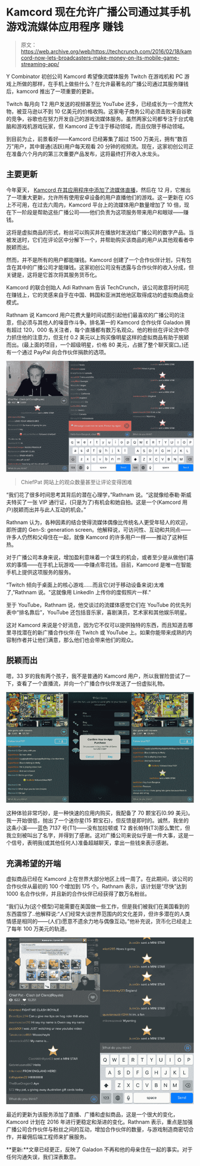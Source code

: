 # Kamcord 现在允许广播公司通过其手机游戏流媒体应用程序 赚钱

> 原文：<https://web.archive.org/web/https://techcrunch.com/2016/02/18/kamcord-now-lets-broadcasters-make-money-on-its-mobile-game-streaming-app/>

Y Combinator 初创公司 Kamcord 希望像流媒体服务 Twitch 在游戏机和 PC 游戏上所做的那样，在手机上做些什么？在允许最著名的广播公司通过其服务赚钱后，kamcord 推出了一项重要的更新。

Twitch 每月向 T2 用户发送的视频甚至比 YouTube 还多，已经成长为一个庞然大物，被亚马逊以不到 10 亿美元的价格收购。这家电子商务公司必须击败来自谷歌的竞争，谷歌也在努力开发自己的游戏流媒体服务。虽然两家公司都专注于台式电脑和游戏机游戏玩家，但 Kamcord 正专注于移动领域，而且仅限于移动领域。

到目前为止，前景看好——Kamcord 已经筹集了超过 1500 万美元，拥有“数百万”用户，其中普通(活跃)用户每天观看 20 分钟的视频流。现在，这家初创公司正在准备六个月内的第三次重要产品发布，这将最终打开收入水龙头。

## 主要更新

今年夏天， [Kamcord 在其应用程序中添加了流媒体直播](https://web.archive.org/web/20230328151155/https://techcrunch.com/2015/12/17/kamcord-now-allows-all-android-users-to-live-stream-games-from-their-mobile/)，然后在 12 月，它推出了一项重大更新，允许所有使用安卓设备的用户直播他们的游戏。这一更新在 iOS 上不可用，在过去六周内，Kamcord 平台上的流媒体用户数量增加了 10 倍，现在下一阶段是帮助这些广播公司——他们负责为这项服务带来用户和眼球——赚钱。

这将是虚拟商品的形式，粉丝可以购买并在播放时发送给广播公司的数字产品。当被发送时，它们在评论区中分解下一个，并帮助购买该商品的用户从其他观看者中脱颖而出。

然而，并不是所有的用户都能赚钱。Kamcord 创建了一个合作伙伴计划，只有包含在其中的广播公司才能赚钱。这家初创公司没有透露与合作伙伴的收入分成，但关键是，这将是它首次将其服务货币化。

Kamcord 的联合创始人 Adi Rathnam 告诉 TechCrunch，该公司故意将时间花在赚钱上，它的灵感来自于在中国、韩国和亚洲其他地区取得成功的虚拟商品商业模式。

Rathnam 说 Kamcord 用户花费大量时间试图引起他们最喜欢的广播公司的注意，但必须与其他人的噪音作斗争。排名第一的 Kamcord 合作伙伴 Galadon 拥有超过 120，000 名关注者，每个直播都有数万名观众。他的粉丝在评论流中尽力抓住他的注意力，但支付 0.2 美元以上购买像明星这样的虚拟商品有助于脱颖而出。(最上面的项目，一个超级明星，价格 80 美元，占据了整个聊天窗口。)还有一个通过 PayPal 向合作伙伴捐款的选项。

![kamcord2](img/2dfb44e7d3dd14ff6e98a477c71f47cd.png)

> ChiefPat 网站上的观众数量甚至让评论变得困难

“我们花了很多时间思考其背后的潜在心理学，”Rathnam 说。“这就像给泰勒·斯威夫特买了一张 VIP 通行证，(只是为了)有机会和她自拍。这是一个(Kamcord 用户)脱颖而出并与此人互动的机会。”

Rathnam 认为，各种因素的结合使得流媒体偶像比传统名人更受年轻人的欢迎，即所谓的 Gen-S: generation screen。他解释说，可访问性、互动和共同点——许多人仍然和父母住在一起，就像 Kamcord 的许多用户一样——推动了这种狂热。

对于广播公司本身来说，增加盈利意味着一个谋生的机会，或者至少是从做他们喜欢的事情——在手机上玩游戏——中赚点零花钱。目前，Kamcord 是唯一在智能手机上提供这项服务的服务。

“Twitch 倾向于桌面上的核心游戏……而且它(对于移动设备来说)太难了,”Rathnam 说。"这就像用 LinkedIn 上传你的度假照片一样."

至于 YouTube，Rathnam 说，他交谈过的流媒体感觉它们在 YouTube 的优先列表中“排名靠后”，YouTube 还包括音乐家，喜剧演员，艺术家和其他娱乐明星。

这对 Kamcord 来说是个好消息，因为它不仅可以提供独特的东西，而且知道去哪里寻找潜在的新广播合作伙伴:在 Twitch 或 YouTube 上。如果你能带来成熟的内容制作者并让他们满意，那么他们也会带来他们的观众。

## 脱颖而出

嗯，33 岁的我有两个孩子，我不是普通的 Kamcord 用户，所以我冒险尝试了一下，查看了一个直播流，并向一个广播合作伙伴发送了一份虚拟礼物。

![kamcord1](img/0f445cd6485af3960825a34d317808fd.png)

这种体验非常巧妙，是一种快速的应用内购买，我配备了 70 颗宝石(0.99 美元)。我一开始很低，抛出了一个迷你星(15 颗宝石)，但反馈是即时的。诚然，我坐的这条小溪——蓝色 7137 号(T1)——没有加拉顿或 T2 酋长帕特(T3)那么繁忙，但我立刻被叫出了名字，并得到了感谢。这对广播公司来说似乎是一件大事，这是一个信号，表明我(或其他任何人)准备超越聊天，拿出一些钱来表示感谢。

## 充满希望的开端

虚拟商品已经在 Kamcord 上在世界大部分地区上线一周了。在此期间，该公司的合作伙伴从最初的 100 个增加到 175 个。Rathnam 表示，该计划是“尽快”达到 1000 名合作伙伴，并且新的合作伙伴已经获得了数万名粉丝。

“我们认为(这个模型)可能需要在美国做一些工作，但是我们被我们在美国看到的东西震惊了..他解释说:“人们经常大谈世界范围内的文化差异，但许多潜在的人类情感是相同的——(人们)愿意不遗余力地与偶像互动。”他补充说，货币化已经走上了每年 100 万美元的轨道。

![kamcord3](img/f939e81aecfe4b4058213fded1a71138.png)

最近的更新为该服务添加了直播、广播和虚拟商品，这是一个很大的变化，Kamcord 计划在 2016 年进行更稳定和渐进的变化。Rathnam 表示，重点是加强广播公司合作伙伴与粉丝之间的互动，增加合作伙伴的数量，与游戏制造商密切合作，并雇佣后端工程师来扩展服务。

**更新:**文章已经更正，反映了 Galadon 不再和他的母亲住在一起的事实。对于任何沟通失误，我们深表歉意。